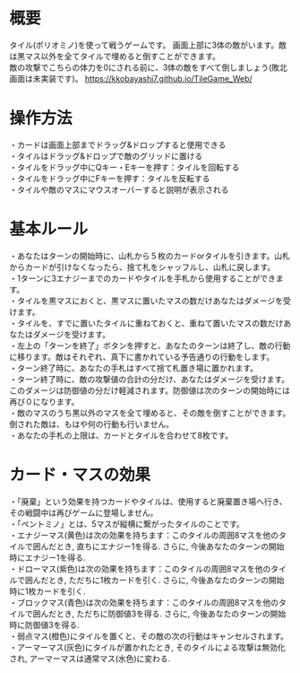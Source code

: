 # 概要
タイル(ポリオミノ)を使って戦うゲームです。 
画面上部に3体の敵がいます。敵は黒マス以外を全てタイルで埋めると倒すことができます。  
敵の攻撃でこちらの体力を0にされる前に、3体の敵をすべて倒しましょう(敗北画面は未実装です)。
https://kkobayashi7.github.io/TileGame_Web/

# 操作方法
・カードは画面上部までドラッグ&ドロップすると使用できる  
・タイルはドラッグ&ドロップで敵のグリッドに置ける  
・タイルをドラッグ中にQキー・Eキーを押す：タイルを回転する  
・タイルをドラッグ中にFキーを押す：タイルを反転する  
・タイルや敵のマスにマウスオーバーすると説明が表示される  

# 基本ルール
・あなたはターンの開始時に、山札から５枚のカードorタイルを引きます。山札からカードが引けなくなったら、捨て札をシャッフルし、山札に戻します。  
・1ターンに3エナジーまでのカードやタイルを手札から使用することができます。  
・タイルを黒マスにおくと、黒マスに置いたマスの数だけあなたはダメージを受けます。  
・タイルを、すでに置いたタイルに重ねておくと、重ねて置いたマスの数だけあなたはダメージを受けます。  
・左上の「ターンを終了」ボタンを押すと、あなたのターンは終了し、敵の行動に移ります。敵はそれぞれ、真下に書かれている予告通りの行動をします。  
・ターン終了時に、あなたの手札はすべて捨て札置き場に置かれます。  
・ターン終了時に、敵の攻撃値の合計の分だけ、あなたはダメージを受けます。このダメージは防御値の分だけ軽減されます。防御値は次のターンの開始時には再び０になります。  
・敵のマスのうち黒以外のマスを全て埋めると、その敵を倒すことができます。倒された敵は、もはや何の行動も行いません。  
・あなたの手札の上限は、カードとタイルを合わせて8枚です。

# カード・マスの効果
・「廃棄」という効果を持つカードやタイルは、使用すると廃棄置き場へ行き、その戦闘中は再びゲームに登場しません。  
・「ペントミノ」とは、5マスが縦横に繋がったタイルのことです。  
・エナジーマス(黄色)は次の効果を持ちます：このタイルの周囲8マスを他のタイルで囲んだとき, 直ちにエナジー1を得る. さらに, 今後あなたのターンの開始時にエナジー1を得る.  
・ドローマス(紫色)は次の効果を持ちます：このタイルの周囲8マスを他のタイルで囲んだとき, ただちに1枚カードを引く.  さらに, 今後あなたのターンの開始時に1枚カードを引く.  
・ブロックマス(青色)は次の効果を持ちます：このタイルの周囲8マスを他のタイルで囲んだとき, ただちに防御値3を得る. さらに, 今後あなたのターンの開始時に防御値3を得る.   
・弱点マス(橙色)にタイルを置くと、その敵の次の行動はキャンセルされます。  
・アーマーマス(灰色)にタイルが置かれたとき, そのタイルによる攻撃は無効化され, アーマーマスは通常マス(水色)に変わる.
